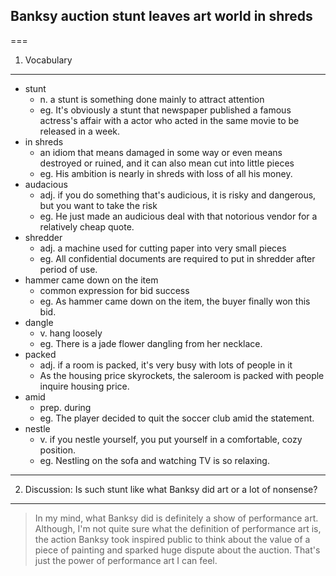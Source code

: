 ## Banksy auction stunt leaves art world in shreds
===

1. Vocabulary
---
* stunt
	- n. a stunt is something done mainly to attract attention
	- eg. It's obviously a stunt that newspaper published a famous actress's affair with a actor who acted in the same movie to be released in a week.
*  in shreds
	- an idiom that means damaged in some way or even means destroyed or ruined, and it can also mean cut into little pieces
	- eg. His ambition is nearly in shreds with loss of all his money.
* audacious
	- adj. if you do something that's audicious, it is risky and dangerous, but you want to take the risk
	- eg. He just made an audicious deal with that notorious vendor for a relatively cheap quote.
* shredder
	- adj. a machine used for cutting paper into very small pieces
	- eg. All confidential documents are required to put in shredder after period of use.
* hammer came down on the item	
	- common expression for bid success
	- eg. As hammer came down on the item, the buyer finally won this bid.
* dangle
	- v. hang loosely
	- eg. There is a jade flower dangling from her necklace.
* packed
	- adj. if a room is packed, it's very busy with lots of people in it
	- As the housing price skyrockets, the saleroom is packed with people inquire housing price.
* amid
	- prep. during
	- eg. The player decided to quit the soccer club amid the statement.
* nestle 
	- v. if you nestle yourself, you put yourself in a comfortable, cozy position.
	- eg. Nestling on the sofa and watching TV is so relaxing.
***

2. Discussion: Is such stunt like what Banksy did art or a lot of nonsense?
---
> In my mind, what Banksy did is definitely a show of performance art. Although, I'm not quite sure what the definition of performance art is, the action Banksy took inspired public to think about the value of a piece of painting and sparked huge dispute about the auction. That's just the power of performance art I can feel. 

